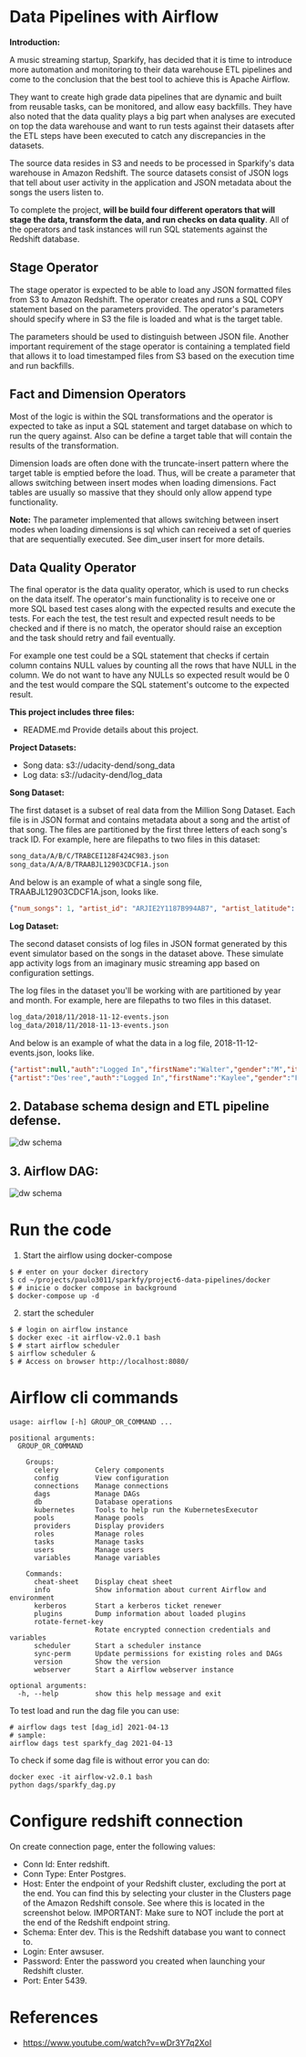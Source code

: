# Data Pipelines with Airflow

__Introduction:__

A music streaming startup, Sparkify, has decided that it is time to introduce more automation and monitoring to their data warehouse ETL pipelines and come to the conclusion that the best tool to achieve this is Apache Airflow.

They want to create high grade data pipelines that are dynamic and built from reusable tasks, can be monitored, and allow easy backfills. They have also noted that the data quality plays a big part when analyses are executed on top the data warehouse and want to run tests against their datasets after the ETL steps have been executed to catch any discrepancies in the datasets.

The source data resides in S3 and needs to be processed in Sparkify's data warehouse in Amazon Redshift. The source datasets consist of JSON logs that tell about user activity in the application and JSON metadata about the songs the users listen to.

To complete the project, __will be build four different operators that will stage the data, transform the data, and run checks on data quality__. All of the operators and task instances will run SQL statements against the Redshift database.

## Stage Operator

The stage operator is expected to be able to load any JSON formatted files from S3 to Amazon Redshift. The operator creates and runs a SQL COPY statement based on the parameters provided. The operator's parameters should specify where in S3 the file is loaded and what is the target table.

The parameters should be used to distinguish between JSON file. Another important requirement of the stage operator is containing a templated field that allows it to load timestamped files from S3 based on the execution time and run backfills.

## Fact and Dimension Operators

Most of the logic is within the SQL transformations and the operator is expected to take as input a SQL statement and target database on which to run the query against. Also can be define a target table that will contain the results of the transformation.

Dimension loads are often done with the truncate-insert pattern where the target table is emptied before the load. Thus, will be create a parameter that allows switching between insert modes when loading dimensions. Fact tables are usually so massive that they should only allow append type functionality.

__Note:__ The parameter implemented that allows switching between insert modes when loading dimensions is sql which can received a set of queries that are sequentially executed. See dim_user insert for more details.

## Data Quality Operator

The final operator is the data quality operator, which is used to run checks on the data itself. The operator's main functionality is to receive one or more SQL based test cases along with the expected results and execute the tests. For each the test, the test result and expected result needs to be checked and if there is no match, the operator should raise an exception and the task should retry and fail eventually.

For example one test could be a SQL statement that checks if certain column contains NULL values by counting all the rows that have NULL in the column. We do not want to have any NULLs so expected result would be 0 and the test would compare the SQL statement's outcome to the expected result.

__This project includes three files:__

- README.md Provide details about this project.

__Project Datasets:__

- Song data: s3://udacity-dend/song_data
- Log data: s3://udacity-dend/log_data

__Song Dataset:__

The first dataset is a subset of real data from the Million Song Dataset. Each file is in JSON format and contains metadata about a song and the artist of that song. The files are partitioned by the first three letters of each song's track ID. For example, here are filepaths to two files in this dataset:

```txt
song_data/A/B/C/TRABCEI128F424C983.json
song_data/A/A/B/TRAABJL12903CDCF1A.json
```

And below is an example of what a single song file, TRAABJL12903CDCF1A.json, looks like.

```json
{"num_songs": 1, "artist_id": "ARJIE2Y1187B994AB7", "artist_latitude": null, "artist_longitude": null, "artist_location": "", "artist_name": "Line Renaud", "song_id": "SOUPIRU12A6D4FA1E1", "title": "Der Kleine Dompfaff", "duration": 152.92036, "year": 0}
```

__Log Dataset:__

The second dataset consists of log files in JSON format generated by this event simulator based on the songs in the dataset above. These simulate app activity logs from an imaginary music streaming app based on configuration settings.

The log files in the dataset you'll be working with are partitioned by year and month. For example, here are filepaths to two files in this dataset.

```txt
log_data/2018/11/2018-11-12-events.json
log_data/2018/11/2018-11-13-events.json
```

And below is an example of what the data in a log file, 2018-11-12-events.json, looks like.

```json
{"artist":null,"auth":"Logged In","firstName":"Walter","gender":"M","itemInSession":0,"lastName":"Frye","length":null,"level":"free","location":"San Francisco-Oakland-Hayward, CA","method":"GET","page":"Home","registration":1540919166796.0,"sessionId":38,"song":null,"status":200,"ts":1541105830796,"userAgent":"\"Mozilla\/5.0 (Macintosh; Intel Mac OS X 10_9_4) AppleWebKit\/537.36 (KHTML, like Gecko) Chrome\/36.0.1985.143 Safari\/537.36\"","userId":"39"}
{"artist":"Des'ree","auth":"Logged In","firstName":"Kaylee","gender":"F","itemInSession":1,"lastName":"Summers","length":246.30812,"level":"free","location":"Phoenix-Mesa-Scottsdale, AZ","method":"PUT","page":"NextSong","registration":1540344794796.0,"sessionId":139,"song":"You Gotta Be","status":200,"ts":1541106106796,"userAgent":"\"Mozilla\/5.0 (Windows NT 6.1; WOW64) AppleWebKit\/537.36 (KHTML, like Gecko) Chrome\/35.0.1916.153 Safari\/537.36\"","userId":"8"}
```

## 2. Database schema design and ETL pipeline defense.

![dw schema](./assets/images/sparkfy_dw_schema.jpg)


## 3. Airflow DAG:

![dw schema](./assets/images/airflow_dag_success.jpg)

# Run the code

1. Start the airflow using docker-compose

```shell
$ # enter on your docker directory
$ cd ~/projects/paulo3011/sparkfy/project6-data-pipelines/docker
$ # inicie o docker compose in background
$ docker-compose up -d
```
2. start the scheduler

```shell
$ # login on airflow instance
$ docker exec -it airflow-v2.0.1 bash
$ # start airflow scheduler
$ airflow scheduler &
$ # Access on browser http://localhost:8080/
```

# Airflow cli commands

```shell
usage: airflow [-h] GROUP_OR_COMMAND ...

positional arguments:
  GROUP_OR_COMMAND

    Groups:
      celery         Celery components
      config         View configuration
      connections    Manage connections
      dags           Manage DAGs
      db             Database operations
      kubernetes     Tools to help run the KubernetesExecutor
      pools          Manage pools
      providers      Display providers
      roles          Manage roles
      tasks          Manage tasks
      users          Manage users
      variables      Manage variables

    Commands:
      cheat-sheet    Display cheat sheet
      info           Show information about current Airflow and environment
      kerberos       Start a kerberos ticket renewer
      plugins        Dump information about loaded plugins
      rotate-fernet-key
                     Rotate encrypted connection credentials and variables
      scheduler      Start a scheduler instance
      sync-perm      Update permissions for existing roles and DAGs
      version        Show the version
      webserver      Start a Airflow webserver instance

optional arguments:
  -h, --help         show this help message and exit
```

To test load and run the dag file you can use:

```shell
# airflow dags test [dag_id] 2021-04-13
# sample:
airflow dags test sparkfy_dag 2021-04-13
```

To check if some dag file is without error you can do:

```shell
docker exec -it airflow-v2.0.1 bash
python dags/sparkfy_dag.py
```

# Configure redshift connection

On create connection page, enter the following values:

- Conn Id: Enter redshift.
- Conn Type: Enter Postgres.
- Host: Enter the endpoint of your Redshift cluster, excluding the port at the end. You can find this by selecting your cluster in the Clusters page of the Amazon Redshift console. See where this is located in the screenshot below. IMPORTANT: Make sure to NOT include the port at the end of the Redshift endpoint string.
- Schema: Enter dev. This is the Redshift database you want to connect to.
- Login: Enter awsuser.
- Password: Enter the password you created when launching your Redshift cluster.
- Port: Enter 5439.

# References

- https://www.youtube.com/watch?v=wDr3Y7q2XoI
